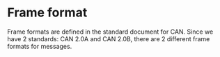 # Frame format

Frame formats are defined in the standard document for CAN. Since we have 2 standards: CAN 2.0A and CAN 2.0B, there are 2 different frame formats for messages.